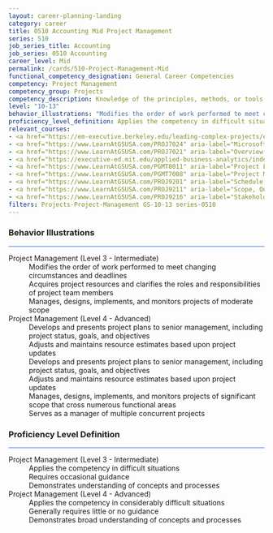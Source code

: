 ```yaml
---
layout: career-planning-landing
category: career
title: 0510 Accounting Mid Project Management
series: 510
job_series_title: Accounting
job_series: 0510 Accounting
career_level: Mid
permalink: /cards/510-Project-Management-Mid
functional_competency_designation: General Career Competencies
competency: Project Management
competency_group: Projects
competency_description: Knowledge of the principles, methods, or tools for developing, scheduling, coordinating, and managing projects and resources, including monitoring and inspecting costs, work, and performance.
level: "10-13"
behavior_illustrations: "Modifies the order of work performed to meet changing circumstances and deadlines ? Acquires project resources and clarifies the roles and responsibilities of project team members ? Manages, designs, implements, and monitors projects of moderate scope ? Develops and presents project plans to senior management, including project status, goals, and objectives ? Adjusts and maintains resource estimates based upon project updates ? Develops and presents project plans to senior management, including project status, goals, and objectives ? Adjusts and maintains resource estimates based upon project updates ? Manages, designs, implements, and monitors projects of significant scope that cross numerous functional areas ? Serves as a manager of multiple concurrent projects "
proficiency_level_definition: Applies the competency in difficult situations ? Requires occasional guidance ? Demonstrates understanding of concepts and processes ? Applies the competency in considerably difficult situations ? Generally requires little or no guidance ? Demonstrates broad understanding of concepts and processes
relevant_courses: 
- <a href="https://em-executive.berkeley.edu/leading-complex-projects/enterprise/?b2c_form=true&utm_campaign=gsa&utm_source=b2b" aria-label="Leading Complex Projects (with UC Berkeley Executive Education), Emeritus - https://em-executive.berkeley.edu/leading-complex-projects/enterprise/?b2c_form=true&utm_campaign=gsa&utm_source=b2b">Leading Complex Projects (with UC Berkeley Executive Education), Emeritus</a>
- <a href="https://www.LearnAtGSUSA.com/PROJ7024" aria-label="Microsoft Project&#58; Introduction 2016 (PROJ7015), GSU - https://www.LearnAtGSUSA.com/PROJ7024">Microsoft Project&#58; Introduction 2016 (PROJ7015), GSU</a>
- <a href="https://www.LearnAtGSUSA.com/PROJ7021" aria-label="Overview of Project Management (PROJ7020), GSU - https://www.LearnAtGSUSA.com/PROJ7021">Overview of Project Management (PROJ7020), GSU</a>
- <a href="https://executive-ed.mit.edu/applied-business-analytics/index/enterprise/?b2c_form=true&utm_campaign=gsa&utm_source=b2b" aria-label="Professional Certificate in Technical Project Management (with MIT xPro), Emeritus - https://executive-ed.mit.edu/applied-business-analytics/index/enterprise/?b2c_form=true&utm_campaign=gsa&utm_source=b2b">Professional Certificate in Technical Project Management (with MIT xPro), Emeritus</a>
- <a href="https://www.LearnAtGSUSA.com/PGMT8011" aria-label="Project Leadership (PGMT8010), GSU - https://www.LearnAtGSUSA.com/PGMT8011">Project Leadership (PGMT8010), GSU</a>
- <a href="https://www.LearnAtGSUSA.com/PGMT7008" aria-label="Project Management Essentials (PGMT7007), GSU - https://www.LearnAtGSUSA.com/PGMT7008">Project Management Essentials (PGMT7007), GSU</a>
- <a href="https://www.LearnAtGSUSA.com/PROJ9201" aria-label="Schedule, Cost & Resource Management (PROJ9200), GSU - https://www.LearnAtGSUSA.com/PROJ9201">Schedule, Cost & Resource Management (PROJ9200), GSU</a>
- <a href="https://www.LearnAtGSUSA.com/PROJ9211" aria-label="Scope, Quality & Risk Management (PROJ9210), GSU - https://www.LearnAtGSUSA.com/PROJ9211">Scope, Quality & Risk Management (PROJ9210), GSU</a>
- <a href="https://www.LearnAtGSUSA.com/PROJ9216" aria-label="Stakeholder & Communications Management (PROJ9215), GSU - https://www.LearnAtGSUSA.com/PROJ9216">Stakeholder & Communications Management (PROJ9215), GSU</a>
filters: Projects-Project-Management GS-10-13 series-0510
---
```


<div class="desktop:grid-col-6 margin-y-3">
  <div class="border-top-2 bg-white padding-3 shadow-5 height-full members-hover border-1px button-border border-top-blue radius-lg card-text-color">
    <h3>Behavior Illustrations</h3>
    <hr style="background-color: #1b74e0 !important;"/>
    <dl class="text-base card-content-color"><dt>Project Management (Level 3 - Intermediate)</dt><dd>Modifies the order of work performed to meet changing circumstances and deadlines </dd><dd> Acquires project resources and clarifies the roles and responsibilities of project team members </dd><dd> Manages, designs, implements, and monitors projects of moderate scope</dd><dt>Project Management (Level 4 - Advanced)</dt><dd>Develops and presents project plans to senior management, including project status, goals, and objectives </dd><dd> Adjusts and maintains resource estimates based upon project updates </dd><dd> Develops and presents project plans to senior management, including project status, goals, and objectives </dd><dd> Adjusts and maintains resource estimates based upon project updates </dd><dd> Manages, designs, implements, and monitors projects of significant scope that cross numerous functional areas </dd><dd> Serves as a manager of multiple concurrent projects </dd></dl>
  </div>
</div>
<div class="desktop:grid-col-6 margin-y-3">
  <div class="border-top-2 bg-white padding-3 shadow-5 height-full members-hover border-1px button-border border-top-blue radius-lg card-text-color">
    <h3>Proficiency Level Definition</h3>
     <hr style="background-color: #1b74e0 !important;"/>
    <dl class="text-base card-content-color"><dt>Project Management (Level 3 - Intermediate)</dt><dd>Applies the competency in difficult situations </dd><dd> Requires occasional guidance </dd><dd> Demonstrates understanding of concepts and processes</dd><dt>Project Management (Level 4 - Advanced)</dt><dd>Applies the competency in considerably difficult situations </dd><dd> Generally requires little or no guidance </dd><dd> Demonstrates broad understanding of concepts and processes</dd></dl>
  </div>
</div>